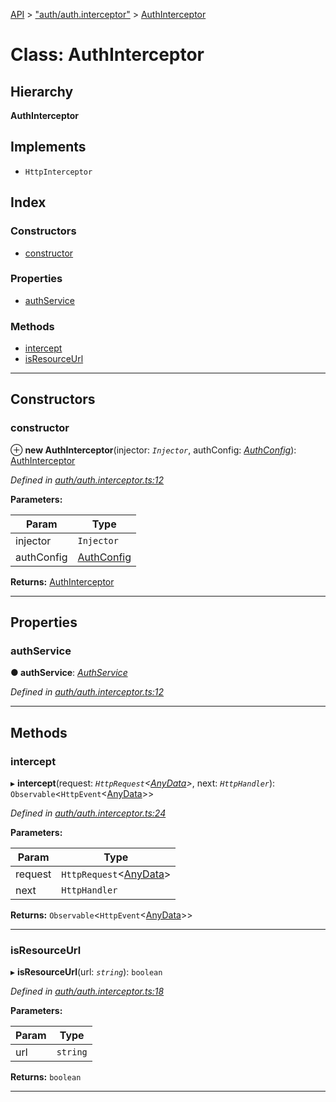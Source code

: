 [API](../README.md) > ["auth/auth.interceptor"](../modules/_auth_auth_interceptor_.md) > [AuthInterceptor](../classes/_auth_auth_interceptor_.authinterceptor.md)

# Class: AuthInterceptor

## Hierarchy

**AuthInterceptor**

## Implements

* `HttpInterceptor`

## Index

### Constructors

* [constructor](_auth_auth_interceptor_.authinterceptor.md#constructor)

### Properties

* [authService](_auth_auth_interceptor_.authinterceptor.md#authservice)

### Methods

* [intercept](_auth_auth_interceptor_.authinterceptor.md#intercept)
* [isResourceUrl](_auth_auth_interceptor_.authinterceptor.md#isresourceurl)

---

## Constructors

<a id="constructor"></a>

###  constructor

⊕ **new AuthInterceptor**(injector: *`Injector`*, authConfig: *[AuthConfig](_auth_auth_config_.authconfig.md)*): [AuthInterceptor](_auth_auth_interceptor_.authinterceptor.md)

*Defined in [auth/auth.interceptor.ts:12](https://github.com/authumn/authumn-angular/blob/93ce399/projects/authumn-angular/src/auth/auth.interceptor.ts#L12)*

**Parameters:**

| Param | Type |
| ------ | ------ |
| injector | `Injector` | 
| authConfig | [AuthConfig](_auth_auth_config_.authconfig.md) | 

**Returns:** [AuthInterceptor](_auth_auth_interceptor_.authinterceptor.md)

___

## Properties

<a id="authservice"></a>

###  authService

**● authService**: *[AuthService](_auth_auth_service_.authservice.md)*

*Defined in [auth/auth.interceptor.ts:12](https://github.com/authumn/authumn-angular/blob/93ce399/projects/authumn-angular/src/auth/auth.interceptor.ts#L12)*

___

## Methods

<a id="intercept"></a>

###  intercept

▸ **intercept**(request: *`HttpRequest`<[AnyData](../interfaces/_auth_auth_interceptor_.anydata.md)>*, next: *`HttpHandler`*): `Observable`<`HttpEvent`<[AnyData](../interfaces/_auth_auth_interceptor_.anydata.md)>>

*Defined in [auth/auth.interceptor.ts:24](https://github.com/authumn/authumn-angular/blob/93ce399/projects/authumn-angular/src/auth/auth.interceptor.ts#L24)*

**Parameters:**

| Param | Type |
| ------ | ------ |
| request | `HttpRequest`<[AnyData](../interfaces/_auth_auth_interceptor_.anydata.md)> | 
| next | `HttpHandler` | 

**Returns:** `Observable`<`HttpEvent`<[AnyData](../interfaces/_auth_auth_interceptor_.anydata.md)>>

___
<a id="isresourceurl"></a>

###  isResourceUrl

▸ **isResourceUrl**(url: *`string`*): `boolean`

*Defined in [auth/auth.interceptor.ts:18](https://github.com/authumn/authumn-angular/blob/93ce399/projects/authumn-angular/src/auth/auth.interceptor.ts#L18)*

**Parameters:**

| Param | Type |
| ------ | ------ |
| url | `string` | 

**Returns:** `boolean`

___

